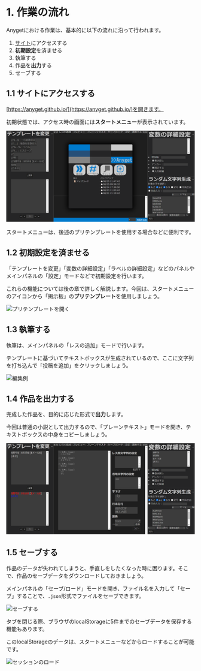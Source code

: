 # 1. 作業の流れ
Anygetにおける作業は、基本的に以下の流れに沿って行われます。

1. [サイト](https://anyget.github.io/)にアクセスする
2. **初期設定**を済ませる
3. 執筆する
4. 作品を**出力**する
5. セーブする


## 1.1 サイトにアクセスする

[https://anyget.github.io/](https://anyget.github.io/)を開きます。

初期状態では、アクセス時の画面には**スタートメニュー**が表示されています。

![アクセス時の画面](../assets/images/startmenu.png)

スタートメニューは、後述のプリテンプレートを使用する場合などに便利です。

## 1.2 初期設定を済ませる

「テンプレートを変更」「変数の詳細設定」「ラベルの詳細設定」などのパネルやメインパネルの「設定」モードなどで初期設定を行います。

これらの機能については後の章で詳しく解説します。今回は、スタートメニューのアイコンから「掲示板」の**プリテンプレート**を使用しましょう。

![プリテンプレートを開く](../assets/animations/pretemp.gif)

## 1.3 執筆する

執筆は、メインパネルの「レスの追加」モードで行います。

テンプレートに基づいてテキストボックスが生成されているので、ここに文字列を打ち込んで「投稿を追加」をクリックしましょう。

![編集例](../assets/animations/edit.gif)

## 1.4 作品を出力する

完成した作品を、目的に応じた形式で**出力**します。

今回は普通の小説として出力するので、「プレーンテキスト」モードを開き、テキストボックスの中身をコピーしましょう。

![プレーンテキストでの出力](../assets/images/560d4b71548bb197db194b5aef6be3b159b27b27839c7cfe0f9e73036819f7ee.png)  

## 1.5 セーブする

作品のデータが失われてしまうと、手直しをしたくなった時に困ります。そこで、作品のセーブデータをダウンロードしておきましょう。

メインパネルの「セーブ/ロード」モードを開き、ファイル名を入力して「セーブ」することで、`.json`形式でファイルをセーブできます。

![セーブする](../assets/animations/save.gif)

タブを閉じる際、ブラウザのlocalStorageに5件までのセーブデータを保存する機能もあります。

このlocalStorageのデータは、スタートメニューなどからロードすることが可能です。

![セッションのロード](../assets/animations/sessionload.gif)